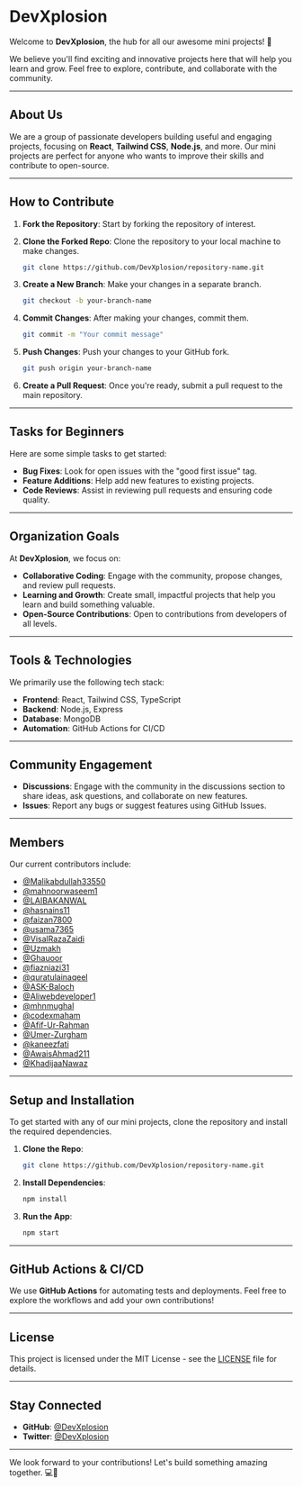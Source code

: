 
# DevXplosion

Welcome to **DevXplosion**, the hub for all our awesome mini projects! 🚀

We believe you'll find exciting and innovative projects here that will help you learn and grow. Feel free to explore, contribute, and collaborate with the community.

---

## About Us
We are a group of passionate developers building useful and engaging projects, focusing on **React**, **Tailwind CSS**, **Node.js**, and more. Our mini projects are perfect for anyone who wants to improve their skills and contribute to open-source.

---

## How to Contribute
1. **Fork the Repository**: Start by forking the repository of interest.

2. **Clone the Forked Repo**: Clone the repository to your local machine to make changes.
   ```bash
   git clone https://github.com/DevXplosion/repository-name.git
   ```
3. **Create a New Branch**: Make your changes in a separate branch.
   ```bash
   git checkout -b your-branch-name
   ```
4. **Commit Changes**: After making your changes, commit them.
   ```bash
   git commit -m "Your commit message"
   ```
5. **Push Changes**: Push your changes to your GitHub fork.
   ```bash
   git push origin your-branch-name
   ```
6. **Create a Pull Request**: Once you're ready, submit a pull request to the main repository.

---

## Tasks for Beginners

Here are some simple tasks to get started:
- **Bug Fixes**: Look for open issues with the "good first issue" tag.
- **Feature Additions**: Help add new features to existing projects.
- **Code Reviews**: Assist in reviewing pull requests and ensuring code quality.

---

## Organization Goals

At **DevXplosion**, we focus on:
- **Collaborative Coding**: Engage with the community, propose changes, and review pull requests.
- **Learning and Growth**: Create small, impactful projects that help you learn and build something valuable.
- **Open-Source Contributions**: Open to contributions from developers of all levels.

---

## Tools & Technologies
We primarily use the following tech stack:
- **Frontend**: React, Tailwind CSS, TypeScript
- **Backend**: Node.js, Express
- **Database**: MongoDB
- **Automation**: GitHub Actions for CI/CD

---

## Community Engagement

- **Discussions**: Engage with the community in the discussions section to share ideas, ask questions, and collaborate on new features.
- **Issues**: Report any bugs or suggest features using GitHub Issues.

---

## Members
Our current contributors include:
- [@Malikabdullah33550](https://github.com/Malikabdullah33550)
- [@mahnoorwaseem1](https://github.com/mahnoorwaseem1)
- [@LAIBAKANWAL](https://github.com/LAIBAKANWAL)
- [@hasnains11](https://github.com/hasnains11)
- [@faizan7800](https://github.com/faizan7800)
- [@usama7365](https://github.com/usama7365)
- [@VisalRazaZaidi](https://github.com/VisalRazaZaidi)
- [@Uzmakh](https://github.com/Uzmakh)
- [@Ghauoor](https://github.com/Ghauoor)
- [@fiazniazi31](https://github.com/fiazniazi31)
- [@quratulainaqeel](https://github.com/quratulainaqeel)
- [@ASK-Baloch](https://github.com/ASK-Baloch)
- [@Aliwebdeveloper1](https://github.com/Aliwebdeveloper1)
- [@mhnmughal](https://github.com/mhnmughal)
- [@codexmaham](https://github.com/codexmaham)
- [@Afif-Ur-Rahman](https://github.com/Afif-Ur-Rahman)
- [@Umer-Zurgham](https://github.com/Umer-Zurgham)
- [@kaneezfati](https://github.com/kaneezfati)
- [@AwaisAhmad211](https://github.com/AwaisAhmad211)
- [@KhadijaaNawaz](https://github.com/KhadijaaNawaz)

---

## Setup and Installation

To get started with any of our mini projects, clone the repository and install the required dependencies.

1. **Clone the Repo**:
   ```bash
   git clone https://github.com/DevXplosion/repository-name.git
   ```
2. **Install Dependencies**:
   ```bash
   npm install
   ```
3. **Run the App**:
   ```bash
   npm start
   ```

---

## GitHub Actions & CI/CD

We use **GitHub Actions** for automating tests and deployments. Feel free to explore the workflows and add your own contributions!

---

## License

This project is licensed under the MIT License - see the [LICENSE](LICENSE) file for details.

---

## Stay Connected

- **GitHub**: [@DevXplosion](https://github.com/DevXplosion)
- **Twitter**: [@DevXplosion](https://twitter.com/DevXplosion)

---

We look forward to your contributions! Let's build something amazing together. 💻🚀

